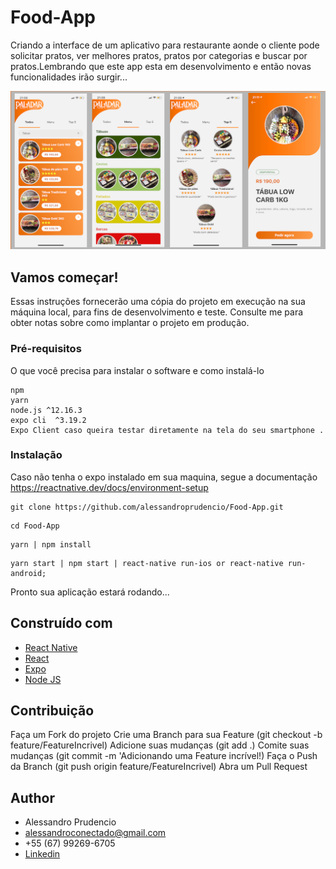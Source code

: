# Food-App

Criando a interface de um aplicativo para restaurante aonde o cliente pode solicitar pratos, ver melhores pratos, pratos por categorias e buscar por pratos.Lembrando que este app esta em desenvolvimento e então novas funcionalidades irão surgir...
 
 <img  src="https://github.com/alessandroprudencio/Food-App/blob/master/assets/screenshots/print.png" />

## Vamos começar!

Essas instruções fornecerão uma cópia do projeto em execução na sua máquina local, para fins de desenvolvimento e teste. Consulte me  para obter notas sobre como implantar o projeto em produção.

### Pré-requisitos

O que você precisa para instalar o software e como instalá-lo

```
npm
yarn
node.js ^12.16.3
expo cli  ^3.19.2
Expo Client caso queira testar diretamente na tela do seu smartphone .
```

### Instalação

Caso não tenha o expo instalado em sua maquina, segue a documentação https://reactnative.dev/docs/environment-setup

```
git clone https://github.com/alessandroprudencio/Food-App.git
```

```
cd Food-App 
```

```
yarn | npm install
```

```
yarn start | npm start | react-native run-ios or react-native run-android;
```

Pronto sua aplicação estará  rodando...

## Construído com

* [React Native](https://reactnative.dev/)
* [React](https://reactjs.org/)
* [Expo](https://expo.io/)
* [Node JS](https://nodejs.org/)

## Contribuição

Faça um Fork do projeto
Crie uma Branch para sua Feature (git checkout -b feature/FeatureIncrivel)
Adicione suas mudanças (git add .)
Comite suas mudanças (git commit -m 'Adicionando uma Feature incrível!)
Faça o Push da Branch (git push origin feature/FeatureIncrivel)
Abra um Pull Request

## Author

* Alessandro Prudencio 
* alessandroconectado@gmail.com
* +55 (67) 99269-6705
* [Linkedin](https://www.linkedin.com/in/alessandro-prudencio/)


